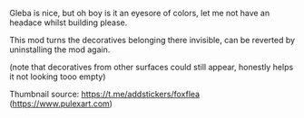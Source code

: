 Gleba is nice, but oh boy is it an eyesore of colors, let me not have an headace whilst building please.

This mod turns the decoratives belonging there invisible, can be reverted by uninstalling the mod again.

(note that decoratives from other surfaces could still appear, honestly helps it not looking tooo empty)

Thumbnail source: https://t.me/addstickers/foxflea (https://www.pulexart.com)
